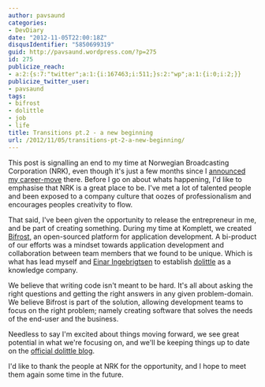 ```yaml
---
author: pavsaund
categories:
- DevDiary
date: "2012-11-05T22:00:18Z"
disqusIdentifier: "5850699319"
guid: http://pavsaund.wordpress.com/?p=275
id: 275
publicize_reach:
- a:2:{s:7:"twitter";a:1:{i:167463;i:511;}s:2:"wp";a:1:{i:0;i:2;}}
publicize_twitter_user:
- pavsaund
tags:
- bifrost
- dolittle
- job
- life
title: Transitions pt.2 - a new beginning
url: /2012/11/05/transitions-pt-2-a-new-beginning/
---
```


This post is signalling an end to my time at Norwegian Broadcasting Corporation (NRK), even though it's just a few months since I <a title="Transitions" href="http://pavsaund.wordpress.com/2012/08/13/transitions/">announced my career-move</a> there. Before I go on about whats happening, I'd like to emphasise that NRK is a great place to be. I've met a lot of talented people and been exposed to a company culture that oozes of professionalism and encourages peoples creativity to flow.

That said, I've been given the opportunity to release the entrepreneur in me, and be part of creating something. During my time at Komplett, we created <a title="Bifrost at github" href="https://github.com/dolittle/Bifrost">Bifrost</a>, an open-sourced platform for application development. A bi-product of our efforts was a mindset towards application development and collaboration between team members that we found to be unique. Which is what has lead myself and <a title="Einar Ingebrigtsen's playground" href="http://ingebrigtsen.info">Einar Ingebrigtsen</a> to establish <a href="http://www.dolittle.com">dolittle</a> as a knowledge company.

We believe that writing code isn't meant to be hard. It's all about asking the right questions and getting the right answers in any given problem-domain. We believe Bifrost is part of the solution, allowing development teams to focus on the right problem; namely creating software that solves the needs of the end-user and the business.

Needless to say I'm excited about things moving forward, we see great potential in what we're focusing on, and we'll be keeping things up to date on the <a title="dolittle blog" href="http://blog.dolittle.com">official dolittle blog</a>.

I'd like to thank the people at NRK for the opportunity, and I hope to meet them again some time in the future.